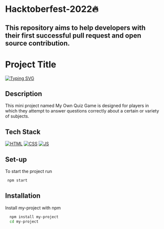 
# Hacktoberfest-2022🔥

## This repository aims to help developers with their first successful pull request and open source contribution.
# Project Title

[![Typing SVG](https://readme-typing-svg.herokuapp.com?font=Fira+Code&pause=1000&color=F70000&width=435&lines=+My-Own-Quiz-Game)](https://git.io/typing-svg)


## Description

This mini project named My Own Quiz Game is designed for players in which they attempt to answer questions correctly about a certain or variety of subjects.


## Tech Stack
[![HTML](https://img.shields.io/badge/html5%20-%23E34F26.svg?&style=for-the-badge&logo=html5&logoColor=white)](https://github.com/E-Cell-SSTC/E-Cell-Website/search?l=html)&nbsp;[![CSS](https://img.shields.io/badge/css3%20-%231572B6.svg?&style=for-the-badge&logo=css3&logoColor=white)](https://github.com/E-Cell-SSTC/E-Cell-Website/search?l=css)&nbsp;[![JS](https://img.shields.io/badge/javascript%20-%23323330.svg?&style=for-the-badge&logo=javascript&logoColor=%23F7DF1E)](https://github.com/E-Cell-SSTC/E-Cell-Website/search?l=javascript)


## Set-up
To start the project run 
```bash
 npm start
 ```

 
## Installation

Install my-project with npm

```bash
  npm install my-project
  cd my-project
```
    







